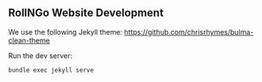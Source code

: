 ## RollNGo Website Development

We use the following Jekyll theme: https://github.com/chrisrhymes/bulma-clean-theme

Run the dev server:
```
bundle exec jekyll serve
```
